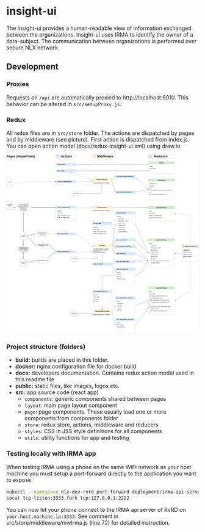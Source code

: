 # insight-ui

The insight-ui provides a human-readable view of information exchanged between the organizations. Insight-ui uses IRMA to identify the owner of a data-subject. The communication between organizations is performed over secure NLX network.

## Development

### Proxies
Requests on `/api` are automatically proxied to http://localhost:6010. This behavior can be altered in `src/setupProxy.js`.

### Redux

All redux files are in `src/store` folder. The actions are dispatched by pages and by middleware (see picture). First action is dispatched from index.js. You can open action model (docs/redux-insight-ui.xml) using draw.io

![redux-actions](docs/redux-insight-ui.jpg)

### Project structure (folders)

- **build:** builds are placed in this folder.
- **docker:** nginx configuration file for docker build
- **docs:** developers documentation. Contains redux action model used in this readme file
- **public:** static files, like images, logos etc.
- **src:** app source code (react app)
  - `components`: generic components shared between pages
  - `layout`: main page layout component
  - `page`: page components. These usually load one or more components from components folder
  - `store`: redux store, actions, middleware and reducers
  - `styles`: CSS in JSS style definitions for all components
  - `utils`: utility functions for app and testing

### Testing locally with IRMA app

When testing IRMA using a phone on the same WiFi network as your host machine you must setup a port-forward directly to the application you want to expose.

```bash
kubectl --namespace nlx-dev-rvrd port-forward deployment/irma-api-server 2222:8080
socat tcp-listen:3333,fork tcp:127.0.0.1:2222
```

You can now let your phone connect to the IRMA api server of RvRD on `your.host.machine.ip:3333`. See comment in src/store/middleware/mwIrma.js (line 72) for detailed instruction.
